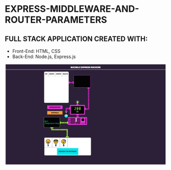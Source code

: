 # EXPRESS-MIDDLEWARE-AND-ROUTER-PARAMETERS

## FULL STACK APPLICATION CREATED WITH:
* Front-End: HTML, CSS
* Back-End: Node.js, Express.js

![Bucheli Express Machine](https://raw.githubusercontent.com/ARBUCHELI/BUCHELI-EXPRESS-MACHINE/master/%D0%91%D0%B5%D0%B7%D1%8B%D0%BC%D1%8F%D0%BD%D0%BD%D1%8B%D0%B9.png)


